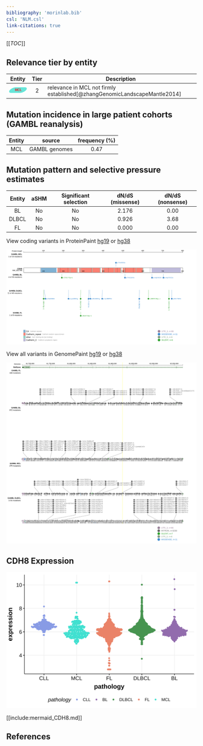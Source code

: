 ```yaml
---
bibliography: 'morinlab.bib'
csl: 'NLM.csl'
link-citations: true
---
```

[[_TOC_]]



## Relevance tier by entity

|Entity|Tier|Description                            |
|:------:|:----:|---------------------------------------|
|![MCL](images/icons/MCL_tier2.png)   |2   |relevance in MCL not firmly established[@zhangGenomicLandscapeMantle2014]|

## Mutation incidence in large patient cohorts (GAMBL reanalysis)

|Entity|source       |frequency (%)|
|:------:|:-------------:|:-------------:|
|MCL   |GAMBL genomes|0.47         |

## Mutation pattern and selective pressure estimates

|Entity|aSHM|Significant selection|dN/dS (missense)|dN/dS (nonsense)|
|:------:|:----:|:---------------------:|:----------------:|:----------------:|
|BL    |No  |No                   |2.176           |0.00            |
|DLBCL |No  |No                   |0.926           |3.68            |
|FL    |No  |No                   |0.000           |0.00            |




View coding variants in ProteinPaint [hg19](https://morinlab.github.io/LLMPP/GAMBL/CDH8_protein.html)  or [hg38](https://morinlab.github.io/LLMPP/GAMBL/CDH8_protein_hg38.html)

![](images/proteinpaint/CDH8_NM_001796.svg)

View all variants in GenomePaint [hg19](https://morinlab.github.io/LLMPP/GAMBL/CDH8.html)  or [hg38](https://morinlab.github.io/LLMPP/GAMBL/CDH8_hg38.html)

![](images/proteinpaint/CDH8.svg)

## CDH8 Expression
![](images/gene_expression/CDH8_by_pathology.svg)
<!-- ORIGIN: zhangGenomicLandscapeMantle2014 -->
<!-- MCL: zhangGenomicLandscapeMantle2014 -->

[[include:mermaid_CDH8.md]]

## References
